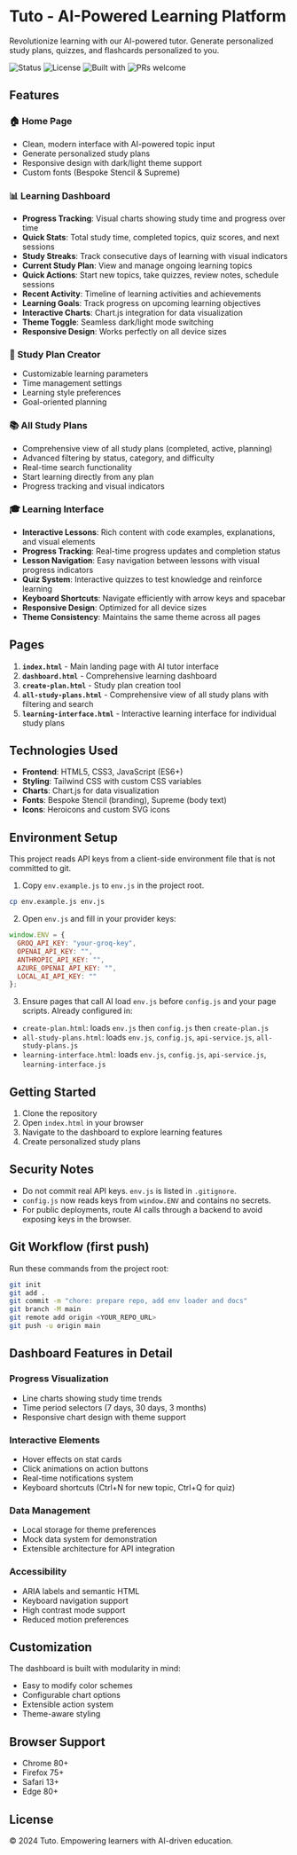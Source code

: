 # Tuto - AI-Powered Learning Platform

Revolutionize learning with our AI-powered tutor. Generate personalized study plans, quizzes, and flashcards personalized to you.

<!-- Badges -->
<p align="left">
  <img alt="Status" src="https://img.shields.io/badge/status-active-success" />
  <img alt="License" src="https://img.shields.io/badge/license-MIT-blue" />
  <img alt="Built with" src="https://img.shields.io/badge/built%20with-HTML%2FCSS%2FJS-orange" />
  <img alt="PRs welcome" src="https://img.shields.io/badge/PRs-welcome-brightgreen" />
</p>

## Features

### 🏠 Home Page
- Clean, modern interface with AI-powered topic input
- Generate personalized study plans
- Responsive design with dark/light theme support
- Custom fonts (Bespoke Stencil & Supreme)

### 📊 Learning Dashboard
- **Progress Tracking**: Visual charts showing study time and progress over time
- **Quick Stats**: Total study time, completed topics, quiz scores, and next sessions
- **Study Streaks**: Track consecutive days of learning with visual indicators
- **Current Study Plan**: View and manage ongoing learning topics
- **Quick Actions**: Start new topics, take quizzes, review notes, schedule sessions
- **Recent Activity**: Timeline of learning activities and achievements
- **Learning Goals**: Track progress on upcoming learning objectives
- **Interactive Charts**: Chart.js integration for data visualization
- **Theme Toggle**: Seamless dark/light mode switching
- **Responsive Design**: Works perfectly on all device sizes

### 📝 Study Plan Creator
- Customizable learning parameters
- Time management settings
- Learning style preferences
- Goal-oriented planning

### 📚 All Study Plans
- Comprehensive view of all study plans (completed, active, planning)
- Advanced filtering by status, category, and difficulty
- Real-time search functionality
- Start learning directly from any plan
- Progress tracking and visual indicators

### 🎓 Learning Interface
- **Interactive Lessons**: Rich content with code examples, explanations, and visual elements
- **Progress Tracking**: Real-time progress updates and completion status
- **Lesson Navigation**: Easy navigation between lessons with visual progress indicators
- **Quiz System**: Interactive quizzes to test knowledge and reinforce learning
- **Keyboard Shortcuts**: Navigate efficiently with arrow keys and spacebar
- **Responsive Design**: Optimized for all device sizes
- **Theme Consistency**: Maintains the same theme across all pages

## Pages

1. **`index.html`** - Main landing page with AI tutor interface
2. **`dashboard.html`** - Comprehensive learning dashboard
3. **`create-plan.html`** - Study plan creation tool
4. **`all-study-plans.html`** - Comprehensive view of all study plans with filtering and search
5. **`learning-interface.html`** - Interactive learning interface for individual study plans

## Technologies Used

- **Frontend**: HTML5, CSS3, JavaScript (ES6+)
- **Styling**: Tailwind CSS with custom CSS variables
- **Charts**: Chart.js for data visualization
- **Fonts**: Bespoke Stencil (branding), Supreme (body text)
- **Icons**: Heroicons and custom SVG icons

## Environment Setup

This project reads API keys from a client-side environment file that is not committed to git.

1) Copy `env.example.js` to `env.js` in the project root.

```bash
cp env.example.js env.js
```

2) Open `env.js` and fill in your provider keys:

```js
window.ENV = {
  GROQ_API_KEY: "your-groq-key",
  OPENAI_API_KEY: "",
  ANTHROPIC_API_KEY: "",
  AZURE_OPENAI_API_KEY: "",
  LOCAL_AI_API_KEY: ""
};
```

3) Ensure pages that call AI load `env.js` before `config.js` and your page scripts. Already configured in:

- `create-plan.html`: loads `env.js` then `config.js` then `create-plan.js`
- `all-study-plans.html`: loads `env.js`, `config.js`, `api-service.js`, `all-study-plans.js`
- `learning-interface.html`: loads `env.js`, `config.js`, `api-service.js`, `learning-interface.js`

## Getting Started

1. Clone the repository
2. Open `index.html` in your browser
3. Navigate to the dashboard to explore learning features
4. Create personalized study plans

## Security Notes

- Do not commit real API keys. `env.js` is listed in `.gitignore`.
- `config.js` now reads keys from `window.ENV` and contains no secrets.
- For public deployments, route AI calls through a backend to avoid exposing keys in the browser.

## Git Workflow (first push)

Run these commands from the project root:

```bash
git init
git add .
git commit -m "chore: prepare repo, add env loader and docs"
git branch -M main
git remote add origin <YOUR_REPO_URL>
git push -u origin main
```

## Dashboard Features in Detail

### Progress Visualization
- Line charts showing study time trends
- Time period selectors (7 days, 30 days, 3 months)
- Responsive chart design with theme support

### Interactive Elements
- Hover effects on stat cards
- Click animations on action buttons
- Real-time notifications system
- Keyboard shortcuts (Ctrl+N for new topic, Ctrl+Q for quiz)

### Data Management
- Local storage for theme preferences
- Mock data system for demonstration
- Extensible architecture for API integration

### Accessibility
- ARIA labels and semantic HTML
- Keyboard navigation support
- High contrast mode support
- Reduced motion preferences

## Customization

The dashboard is built with modularity in mind:
- Easy to modify color schemes
- Configurable chart options
- Extensible action system
- Theme-aware styling

## Browser Support

- Chrome 80+
- Firefox 75+
- Safari 13+
- Edge 80+

## License

© 2024 Tuto. Empowering learners with AI-driven education.
